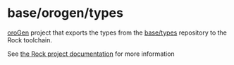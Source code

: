 base/orogen/types
============

[oroGen](http://rock-robotics.org/documentation/orogen) project that exports the types
from the [base/types](rock-base/types) repository to the Rock toolchain.

See [the Rock project documentation](http://rock-robotics.org) for more information
